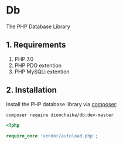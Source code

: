 # Db
The PHP Database Library

## 1. Requirements

1. PHP 7.0
2. PHP PDO extention
3. PHP MySQLi extention

## 2. Installation

Install the PHP database library via [composer](https://getcomposer.org/):

```bash
composer require dionchaika/db:dev-master
```

```php
<?php

require_once 'vendor/autoload.php';
```
